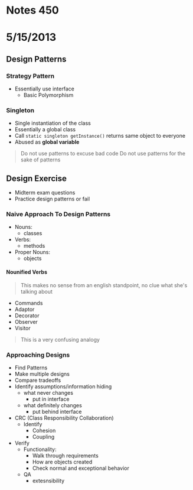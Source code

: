 # Notes 450
# 5/15/2013

## Design Patterns

### Strategy Pattern
- Essentially use interface 
    - Basic Polymorphism

### Singleton
- Single instantiation of the class
- Essentially a global class
- Call ``static singleton getInstance()`` returns same object to everyone
- Abused as **global variable**

> Do not use patterns to excuse bad code
> Do not use patterns for the sake of patterns

## Design Exercise
- Midterm exam questions
- Practice design patterns or fail

### Naive Approach To Design Patterns
- Nouns:
    - classes
- Verbs:
    - methods
- Proper Nouns:
    - objects

#### Nounified Verbs
> This makes no sense from an english standpoint, no clue what she's talking about

- Commands
- Adaptor
- Decorator
- Observer
- Visitor

> This is a very confusing analogy

### Approaching Designs
- Find Patterns
- Make multiple designs
- Compare tradeoffs
- Identify assumptions/information hiding
    - what never changes
        - put in interface
    - what definitely changes
        - put behind interface
- CRC (Class Responsibility Collaboration)
    - Identify
        - Cohesion
        - Coupling
- Verify
    - Functionality:
        - Walk through requirements
        - How are objects created
        - Check normal and exceptional behavior
    - QA
        - extesnsibility
